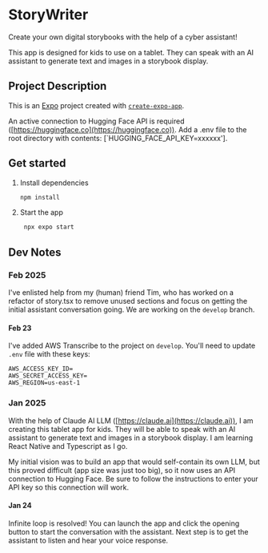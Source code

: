 # StoryWriter

Create your own digital storybooks with the help of a cyber assistant!

This app is designed for kids to use on a tablet. They can speak with an AI assistant to generate text and images in a storybook display.

## Project Description
This is an [Expo](https://expo.dev) project created with [`create-expo-app`](https://www.npmjs.com/package/create-expo-app).

An active connection to Hugging Face API is required ([https://huggingface.co](https://huggingface.co)). Add a .env file to the root directory with contents: [`HUGGING_FACE_API_KEY=xxxxxx'].

## Get started

1. Install dependencies

   ```bash
   npm install
   ```

2. Start the app

   ```bash
    npx expo start
   ```

## Dev Notes

### Feb 2025
I've enlisted help from my (human) friend Tim, who has worked on a refactor of story.tsx to remove unused sections and focus on getting the initial assistant conversation going. We are working on the `develop` branch.

#### Feb 23
I've added AWS Transcribe to the project on `develop`. You'll need to update `.env` file with these keys:

```
AWS_ACCESS_KEY_ID=
AWS_SECRET_ACCESS_KEY=
AWS_REGION=us-east-1
```

### Jan 2025
With the help of Claude AI LLM ([https://claude.ai](https://claude.ai)), I am creating this tablet app for kids. They will be able to speak with an AI assistant to generate text and images in a storybook display. I am learning React Native and Typescript as I go.

My initial vision was to build an app that would self-contain its own LLM, but this proved difficult (app size was just too big), so it now uses an API connection to Hugging Face. Be sure to follow the instructions to enter your API key so this connection will work.

#### Jan 24
Infinite loop is resolved! You can launch the app and click the opening button to start the conversation with the assistant.
Next step is to get the assistant to listen and hear your voice response.

